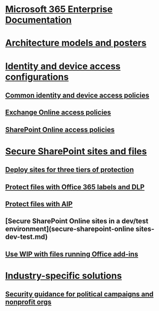 # [Microsoft 365 Enterprise Documentation](index.md)

# [Architecture models and posters](architecture-models-posters.md)

# [Identity and device access configurations](microsoft-365-policies-configurations.md)
## [Common identity and device access policies](identity-access-policies.md)
## [Exchange Online access policies](secure-email-recommended-policies.md)
## [SharePoint Online access policies](sharepoint-file-access-policies.md)

# [Secure SharePoint sites and files](secure-sharepoint-online-sites-and-files.md)
## [Deploy sites for three tiers of protection](deploy-sites-for-three-tiers-of-protection.md)
## [Protect files with Office 365 labels and DLP](protect-files-with-o365-labels-dlp.md)
## [Protect files with AIP](protect-files-with-aip.md)
## [Secure SharePoint Online sites in a dev/test environment](secure-sharepoint-online sites-dev-test.md)
## [Use WIP with files running Office add-ins](office-add-ins-wip.md)

# [Industry-specific solutions]()
## [Security guidance for political campaigns and nonprofit orgs](microsoft-security-guidance.md)
